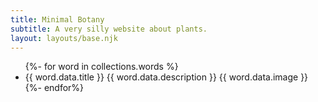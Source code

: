 ```yaml
---
title: Minimal Botany
subtitle: A very silly website about plants.
layout: layouts/base.njk
---
```


<ul class="listing">
{%- for word in collections.words %}
  <li class="listing__item">
    {{ word.data.title }}
		{{ word.data.description }}
		{{ word.data.image }}
  </li>
{%- endfor%}
</ul>
